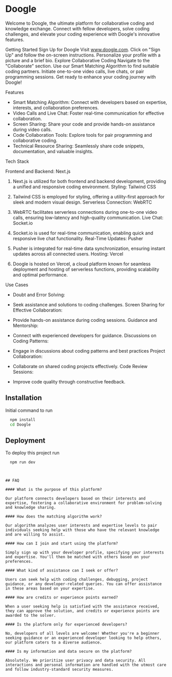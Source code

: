 
# Doogle

Welcome to Doogle, the ultimate platform for collaborative coding and knowledge exchange. Connect with fellow developers, solve coding challenges, and elevate your coding experience with Doogle's innovative features.

Getting Started
Sign Up for Doogle
Visit www.doogle.com.
Click on "Sign Up" and follow the on-screen instructions.
Personalize your profile with a picture and a brief bio.
Explore Collaborative Coding
Navigate to the "Collaborate" section.
Use our Smart Matching Algorithm to find suitable coding partners.
Initiate one-to-one video calls, live chats, or pair programming sessions.
Get ready to enhance your coding journey with Doogle!

Features
- Smart Matching Algorithm:
  Connect with developers based on expertise, interests, and collaboration preferences.
 -  Video Calls and Live Chat:
    Foster real-time communication for effective collaboration.
-  Screen Sharing:
   Share your code and provide hands-on assistance during video calls.
-  Code Collaboration Tools:
   Explore tools for pair programming and collaborative coding.
-  Technical Resource Sharing:
   Seamlessly share code snippets, documentation, and valuable insights.

Tech Stack

Frontend and Backend: Next.js

1. Next.js is utilized for both frontend and backend development, providing a unified and responsive coding environment.
Styling: Tailwind CSS

2. Tailwind CSS is employed for styling, offering a utility-first approach for sleek and modern visual design.
Serverless Connection: WebRTC

3. WebRTC facilitates serverless connections during one-to-one video calls, ensuring low-latency and high-quality communication.
Live Chat: Socket.io

5. Socket.io is used for real-time communication, enabling quick and responsive live chat functionality.
Real-Time Updates: Pusher

6. Pusher is integrated for real-time data synchronization, ensuring instant updates across all connected users.
Hosting: Vercel

7. Doogle is hosted on Vercel, a cloud platform known for seamless deployment and hosting of serverless functions, providing scalability and optimal performance.

Use Cases
- Doubt and Error Solving:

- Seek assistance and solutions to coding challenges. Screen Sharing for Effective Collaboration:

- Provide hands-on assistance during coding sessions. Guidance and Mentorship:

- Connect with experienced developers for guidance. Discussions on Coding Patterns:

- Engage in discussions about coding patterns and best practices Project Collaboration:

- Collaborate on shared coding projects effectively. Code Review Sessions:

- Improve code quality through constructive feedback.
## Installation

Initial command to run 

```bash
  npm install
  cd Doogle
```
    
## Deployment

To deploy this project run

```bash
  npm run dev
```


```


## FAQ

#### What is the purpose of this platform?

Our platform connects developers based on their interests and expertise, fostering a collaborative environment for problem-solving and knowledge sharing.

#### How does the matching algorithm work?

Our algorithm analyzes user interests and expertise levels to pair individuals seeking help with those who have the relevant knowledge and are willing to assist.

#### How can I join and start using the platform?

Simply sign up with your developer profile, specifying your interests and expertise. You'll then be matched with others based on your preferences.

#### What kind of assistance can I seek or offer?

Users can seek help with coding challenges, debugging, project guidance, or any developer-related queries. You can offer assistance in these areas based on your expertise.

#### How are credits or experience points earned?

When a user seeking help is satisfied with the assistance received, they can approve the solution, and credits or experience points are awarded to the solver.

#### Is the platform only for experienced developers?

No, developers of all levels are welcome! Whether you're a beginner seeking guidance or an experienced developer looking to help others, our platform caters to a diverse audience.

#### Is my information and data secure on the platform?

Absolutely. We prioritize user privacy and data security. All interactions and personal information are handled with the utmost care and follow industry-standard security measures.



